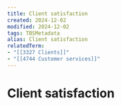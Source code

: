 ```yaml
---
title: Client satisfaction
created: 2024-12-02
modified: 2024-12-02
tags: TBSMetadata
alias: Client satisfaction
relatedTerm:
- "[[3327 Clients]]"
- "[[4744 Customer services]]"
---
```

# Client satisfaction
